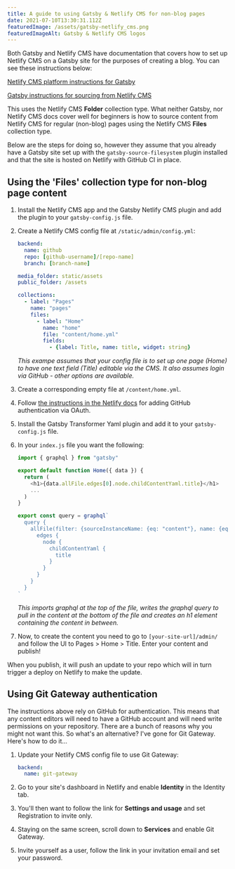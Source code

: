 ```yaml
---
title: A guide to using Gatsby & Netlify CMS for non-blog pages
date: 2021-07-10T13:30:31.112Z
featuredImage: /assets/gatsby-netlify_cms.png
featuredImageAlt: Gatsby & Netlify CMS logos
---
```

Both Gatsby and Netlify CMS have documentation that covers how to set up Netlify CMS on a Gatsby site for the purposes of creating a blog. You can see these instructions below:

[Netlify CMS platform instructions for Gatsby](https://www.netlifycms.org/docs/gatsby/)

[Gatsby instructions for sourcing from Netlify CMS](https://www.gatsbyjs.com/docs/how-to/sourcing-data/sourcing-from-netlify-cms/)

This uses the Netlify CMS **Folder** collection type. What neither Gatsby, nor Netlify CMS docs cover well for beginners is how to source content from Netlify CMS for regular (non-blog) pages using the Netlify CMS **Files** collection type.

Below are the steps for doing so, however they assume that you already have a Gatsby site set up with the `gatsby-source-filesystem` plugin installed and that the site is hosted on Netlify with GitHub CI in place.

## Using the 'Files' collection type for non-blog page content

1. Install the Netlify CMS app and the Gatsby Netlify CMS plugin and add the plugin to your `gatsby-config.js` file.
2. Create a Netlify CMS config file at `/static/admin/config.yml`:

   ```yaml
   backend:
     name: github
     repo: [github-username]/[repo-name]
     branch: [branch-name]

   media_folder: static/assets
   public_folder: /assets

   collections:
     - label: "Pages"
       name: "pages"
       files:
         - label: "Home"
           name: "home"
           file: "content/home.yml"
           fields:
             - {label: Title, name: title, widget: string}
   ```

   *This exampe assumes that your config file is to set up one page (Home) to have one text field (Title) editable via the CMS. It also assumes login via GitHub - other options are available.*
3. Create a corresponding empty file at `/content/home.yml`.
4. Follow [the instructions in the Netlify docs](https://docs.netlify.com/visitor-access/oauth-provider-tokens/#using-an-authentication-provider) for adding GitHub authentication via OAuth.
5. Install the Gatsby Transformer Yaml plugin and add it to your `gatsby-config.js` file.
6. In your `index.js` file you want the following:

   ```javascript
   import { graphql } from "gatsby"

   export default function Home({ data }) {
     return (
       <h1>{data.allFile.edges[0].node.childContentYaml.title}</h1>
       ...
     )
   }

   export const query = graphql`
     query {
       allFile(filter: {sourceInstanceName: {eq: "content"}, name: {eq: "home"}}) {
         edges {
           node {
             childContentYaml {
               title
             }
           }
         }
       }
     }
   `
   ```

   *This imports graphql at the top of the file, writes the graphql query to pull in the content at the bottom of the file and creates an h1 element containing the content in between.*
7. Now, to create the content you need to go to `[your-site-url]/admin/` and follow the UI to Pages > Home > Title. Enter your content and publish!

When you publish, it will push an update to your repo which will in turn trigger a deploy on Netlify to make the update.

## Using Git Gateway authentication

The instructions above rely on GitHub for authentication. This means that any content editors will need to have a GitHub account and will need write permissions on your repository. There are a bunch of reasons why you might not want this. So what's an alternative? I've gone for Git Gateway. Here's how to do it...

1. Update your Netlify CMS config file to use Git Gateway:

   ```yaml
   backend:
     name: git-gateway
   ```
2. Go to your site's dashboard in Netlify and enable **Identity** in the Identity tab.
3. You'll then want to follow the link for **Settings and usage** and set Registration to invite only.
4. Staying on the same screen, scroll down to **Services** and enable Git Gateway.
5. Invite yourself as a user, follow the link in your invitation email and set your password.